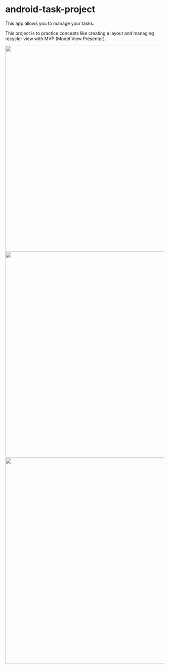 # android-task-project

This app allows you to manage your tasks.

This project is to practice concepts like creating a layout and managing recycler view with MVP (Model View Presenter).


<p float="center">
  <img height="650px" src="https://user-images.githubusercontent.com/86477169/169659147-18657a0b-8b00-4c10-95c3-628c1f8f6595.jpg">
  <img height="650px" align="right" src="https://user-images.githubusercontent.com/86477169/169659326-b714fad9-4183-402a-9ffe-129718999d3f.jpg">
  <img height="650px" align="right" src="https://user-images.githubusercontent.com/86477169/169659219-5b6d572d-b03d-4985-8fdf-9684305dfca5.jpg">
</p>
